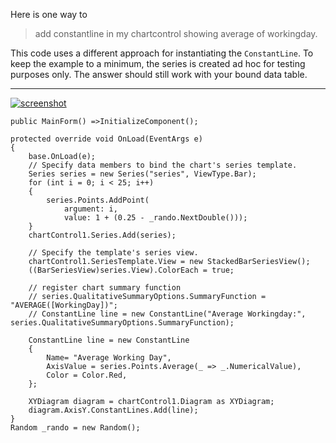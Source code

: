 Here is one way to 

> add constantline in my chartcontrol showing average of workingday.

This code uses a different approach for instantiating the `ConstantLine`. To keep the example to a minimum, the series is created ad hoc for testing purposes only. The answer should still work with your bound data table.
***

[![screenshot][1]][1]

    public MainForm() =>InitializeComponent();

    protected override void OnLoad(EventArgs e)
    {
        base.OnLoad(e);
        // Specify data members to bind the chart's series template.
        Series series = new Series("series", ViewType.Bar);
        for (int i = 0; i < 25; i++)
        {
            series.Points.AddPoint(
                argument: i, 
                value: 1 + (0.25 - _rando.NextDouble()));
        }
        chartControl1.Series.Add(series);

        // Specify the template's series view.
        chartControl1.SeriesTemplate.View = new StackedBarSeriesView();
        ((BarSeriesView)series.View).ColorEach = true;

        // register chart summary function
        // series.QualitativeSummaryOptions.SummaryFunction = "AVERAGE([WorkingDay])";
        // ConstantLine line = new ConstantLine("Average Workingday:", series.QualitativeSummaryOptions.SummaryFunction);

        ConstantLine line = new ConstantLine
        {
            Name= "Average Working Day",
            AxisValue = series.Points.Average(_ => _.NumericalValue),
            Color = Color.Red,
        };

        XYDiagram diagram = chartControl1.Diagram as XYDiagram;
        diagram.AxisY.ConstantLines.Add(line);
    }
    Random _rando = new Random();

  [1]: https://i.stack.imgur.com/hhaBu.png